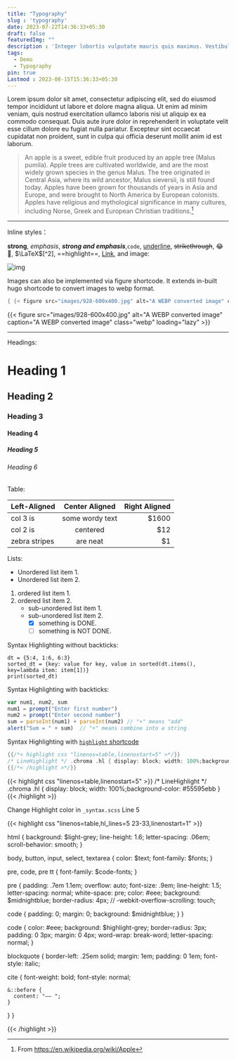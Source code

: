 ```yaml
---
title: "Typography"
slug : 'typography'
date: 2023-07-22T14:36:33+05:30
draft: false
featuredImg: ""
description : 'Integer lobortis vulputate mauris quis maximus. Vestibulum ac eros porttitor, auctor sem sed, tincidunt nulla. In sit amet tincidunt ex.'
tags: 
  - Demo
  - Typography
pin: true
Lastmod : 2023-08-15T15:36:33+05:30
---
```


Lorem ipsum dolor sit amet, consectetur adipiscing elit, sed do eiusmod tempor incididunt ut labore et dolore magna aliqua. Ut enim ad minim veniam, quis nostrud exercitation ullamco laboris nisi ut aliquip ex ea commodo consequat. Duis aute irure dolor in reprehenderit in voluptate velit esse cillum dolore eu fugiat nulla pariatur. Excepteur sint occaecat cupidatat non proident, sunt in culpa qui officia deserunt mollit anim id est laborum.

> An apple is a sweet, edible fruit produced by an apple tree (Malus pumila). Apple trees are cultivated worldwide, and are the most widely grown species in the genus Malus. The tree originated in Central Asia, where its wild ancestor, Malus sieversii, is still found today. Apples have been grown for thousands of years in Asia and Europe, and were brought to North America by European colonists. Apples have religious and mythological significance in many cultures, including Norse, Greek and European Christian traditions.[^1]

---

Inline styles：

**strong**, *emphasis*, ***strong and emphasis***,`code`, <u>underline</u>, ~~strikethrough~~, :joy:🤣, $\LaTeX$[^2], ==highlight==, [Link](https://example.com), and image:

![img](https://picsum.photos/600/400/?random)

Images can also be implemented via figure shortcode. It extends in-built hugo shortcode to convert images to webp format.

```go
{ {< figure src="images/928-600x400.jpg" alt="A WEBP converted image" caption="A WEBP converted image" class="webp" loading="lazy" >} }
```

{{< figure src="images/928-600x400.jpg" alt="A WEBP converted image" caption="A WEBP converted image" class="webp" loading="lazy" >}}

---

Headings:

# Heading 1

## Heading 2

### Heading 3

#### Heading 4

##### Heading 5

###### Heading 6

Table:

| Left-Aligned  | Center Aligned  | Right Aligned |
| :------------ | :-------------: | ------------: |
| col 3 is      | some wordy text |         $1600 |
| col 2 is      |    centered     |           $12 |
| zebra stripes |    are neat     |            $1 |

Lists:

* Unordered list item 1.
* Unordered list item 2.

1. ordered list item 1.
2. ordered list item 2.
   + sub-unordered list item 1.
   + sub-unordered list item 2.
     + [x] something is DONE.
     + [ ] something is NOT DONE.

Syntax Highlighting without backticks:

    dt = {5:4, 1:6, 6:3}
    sorted_dt = {key: value for key, value in sorted(dt.items(), key=lambda item: item[1])}
    print(sorted_dt)

Syntax Highlighting with backticks:

```javascript
var num1, num2, sum
num1 = prompt("Enter first number")
num2 = prompt("Enter second number")
sum = parseInt(num1) + parseInt(num2) // "+" means "add"
alert("Sum = " + sum)  // "+" means combine into a string
```

Syntax Highlighting with [`highlight` shortcode](https://gohugo.io/content-management/syntax-highlighting/)


```go
{{/*< highlight css "linenos=table,linenostart=5" >*/}}
/* LineHighlight */ .chroma .hl { display: block; width: 100%;background-color: #55595ebb }
{{/*< /highlight >*/}}
```



{{< highlight css "linenos=table,linenostart=5" >}}
/* LineHighlight */ .chroma .hl { display: block; width: 100%;background-color: #55595ebb }
{{< /highlight >}}

Change Highlight color in `_syntax.scss` Line 5

{{< highlight css "linenos=table,hl_lines=5 23-33,linenostart=1" >}}

html {
  background: $light-grey;
  line-height: 1.6;
  letter-spacing: .06em;
  scroll-behavior: smooth;
}

body,
button,
input,
select,
textarea {
  color: $text;
  font-family: $fonts;
}

pre,
code,
pre tt {
  font-family: $code-fonts;
}

pre {
  padding: .7em 1.1em;
  overflow: auto;
  font-size: .9em;
  line-height: 1.5;
  letter-spacing: normal;
  white-space: pre;
  color: #eee;
  background: $midnightblue;
  border-radius: 4px;
  // -webkit-overflow-scrolling: touch;

  code {
    padding: 0;
    margin: 0;
    background: $midnightblue;
  }
}

code {
  color: #eee;
  background: $highlight-grey;
  border-radius: 3px;
  padding: 0 3px;
  margin: 0 4px;
  word-wrap: break-word;
  letter-spacing: normal;
}

blockquote {
  border-left: .25em solid;
  margin: 1em;
  padding: 0 1em;
  font-style: italic;

  cite {
    font-weight: bold;
    font-style: normal;

    &::before {
      content: "—— ";
    }
  }
}

{{< /highlight >}}


[^1]: From https://en.wikipedia.org/wiki/Apple